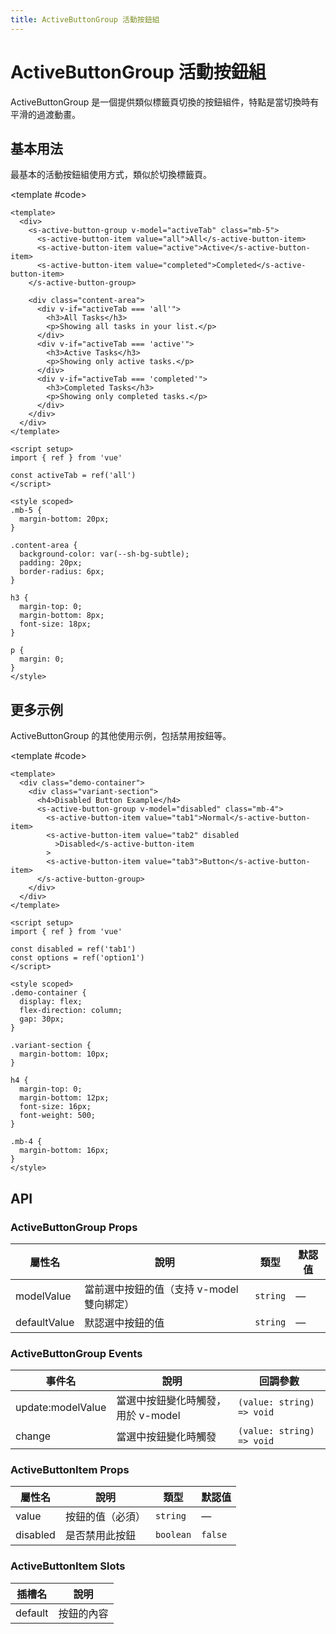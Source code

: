 ```yaml
---
title: ActiveButtonGroup 活動按鈕組
---
```


# ActiveButtonGroup 活動按鈕組

ActiveButtonGroup 是一個提供類似標籤頁切換的按鈕組件，特點是當切換時有平滑的過渡動畫。

## 基本用法

最基本的活動按鈕組使用方式，類似於切換標籤頁。

<Demo>
  <BasicDemo />
  
  <template #code>

```vue
<template>
  <div>
    <s-active-button-group v-model="activeTab" class="mb-5">
      <s-active-button-item value="all">All</s-active-button-item>
      <s-active-button-item value="active">Active</s-active-button-item>
      <s-active-button-item value="completed">Completed</s-active-button-item>
    </s-active-button-group>

    <div class="content-area">
      <div v-if="activeTab === 'all'">
        <h3>All Tasks</h3>
        <p>Showing all tasks in your list.</p>
      </div>
      <div v-if="activeTab === 'active'">
        <h3>Active Tasks</h3>
        <p>Showing only active tasks.</p>
      </div>
      <div v-if="activeTab === 'completed'">
        <h3>Completed Tasks</h3>
        <p>Showing only completed tasks.</p>
      </div>
    </div>
  </div>
</template>

<script setup>
import { ref } from 'vue'

const activeTab = ref('all')
</script>

<style scoped>
.mb-5 {
  margin-bottom: 20px;
}

.content-area {
  background-color: var(--sh-bg-subtle);
  padding: 20px;
  border-radius: 6px;
}

h3 {
  margin-top: 0;
  margin-bottom: 8px;
  font-size: 18px;
}

p {
  margin: 0;
}
</style>
```

  </template>
</Demo>

## 更多示例

ActiveButtonGroup 的其他使用示例，包括禁用按鈕等。

<Demo>
  <VariantsDemo />
  
  <template #code>

```vue
<template>
  <div class="demo-container">
    <div class="variant-section">
      <h4>Disabled Button Example</h4>
      <s-active-button-group v-model="disabled" class="mb-4">
        <s-active-button-item value="tab1">Normal</s-active-button-item>
        <s-active-button-item value="tab2" disabled
          >Disabled</s-active-button-item
        >
        <s-active-button-item value="tab3">Button</s-active-button-item>
      </s-active-button-group>
    </div>
  </div>
</template>

<script setup>
import { ref } from 'vue'

const disabled = ref('tab1')
const options = ref('option1')
</script>

<style scoped>
.demo-container {
  display: flex;
  flex-direction: column;
  gap: 30px;
}

.variant-section {
  margin-bottom: 10px;
}

h4 {
  margin-top: 0;
  margin-bottom: 12px;
  font-size: 16px;
  font-weight: 500;
}

.mb-4 {
  margin-bottom: 16px;
}
</style>
```

  </template>
</Demo>

## API

### ActiveButtonGroup Props

| 屬性名       | 說明                                      | 類型     | 默認值 |
| ------------ | ----------------------------------------- | -------- | ------ |
| modelValue   | 當前選中按鈕的值（支持 v-model 雙向綁定） | `string` | —      |
| defaultValue | 默認選中按鈕的值                          | `string` | —      |

### ActiveButtonGroup Events

| 事件名            | 說明                               | 回調參數                  |
| ----------------- | ---------------------------------- | ------------------------- |
| update:modelValue | 當選中按鈕變化時觸發，用於 v-model | `(value: string) => void` |
| change            | 當選中按鈕變化時觸發               | `(value: string) => void` |

### ActiveButtonItem Props

| 屬性名   | 說明             | 類型      | 默認值  |
| -------- | ---------------- | --------- | ------- |
| value    | 按鈕的值（必須） | `string`  | —       |
| disabled | 是否禁用此按鈕   | `boolean` | `false` |

### ActiveButtonItem Slots

| 插槽名  | 說明       |
| ------- | ---------- |
| default | 按鈕的內容 |

<script setup>
import { SConfigProvider } from '@/index'
import BasicDemo from '@/components/ActiveButtonGroup/demos/BasicDemo.vue'
import VariantsDemo from '@/components/ActiveButtonGroup/demos/VariantsDemo.vue'
</script>
